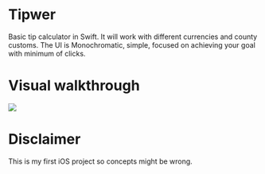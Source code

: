 # Tipwer
Basic tip calculator in Swift. It will work with different currencies and county customs. The UI is Monochromatic, simple, focused on achieving your goal with minimum of clicks.

# Visual walkthrough
![](http://www.giphy.com/gifs/3o6ZtdoSC3VJnGgLSM)

# Disclaimer
This is my first iOS project so concepts might be wrong.
